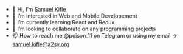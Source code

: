 - 👋 Hi, I’m Samuel Kifle
- 👀 I’m interested in Web and Mobile Developement
- 🌱 I’m currently learning React and Redux
- 💞️ I’m looking to collaborate on any programming projects
- 📫 How to reach me @poison_11 on Telegram or using my email -> samuel.kifle@a2sv.org 

<!---
poison-11/poison-11 is a ✨ special ✨ repository because its `README.md` (this file) appears on your GitHub profile.
You can click the Preview link to take a look at your changes.
--->
